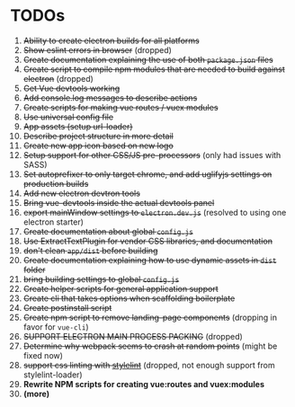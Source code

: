 # TODOs

  1. ~~Ability to create electron builds for all platforms~~
  2. ~~Show eslint errors in browser~~ (dropped)
  3. ~~Create documentation explaining the use of both `package.json` files~~
  4. ~~Create script to compile npm modules that are needed to build against electron~~ (dropped)
  5. ~~Get Vue devtools working~~
  6. ~~Add console.log messages to describe actions~~
  7. ~~Create scripts for making vue routes / vuex modules~~
  8. ~~Use universal config file~~
  9. ~~App assets (setup url-loader)~~
  10. ~~Describe project structure in more detail~~
  11. ~~Create new app icon based on new logo~~
  12. ~~Setup support for other CSS/JS pre-processors~~ (only had issues with SASS)
  13. ~~Set autoprefixer to only target chrome, and add uglifyjs settings on production builds~~
  14. ~~Add new electron devtron tools~~
  15. ~~Bring vue-devtools inside the actual devtools panel~~
  16. ~~export mainWindow settings to `electron.dev.js`~~ (resolved to using one electron starter)
  17. ~~Create documentation about global `config.js`~~
  18. ~~Use ExtractTextPlugin for vendor CSS libraries, and documentation~~
  19. ~~don't clean `app/dist` before building~~
  20. ~~Create documentation explaining how to use dynamic assets in `dist` folder~~
  21. ~~bring building settings to global `config.js`~~
  22. ~~Create helper scripts for general application support~~
  23. ~~Create cli that takes options when scaffolding boilerplate~~
  24. ~~Create postinstall script~~
  25. ~~Create npm script to remove landing-page components~~ (dropping in favor for `vue-cli`)
  26. ~~SUPPORT ELECTRON MAIN PROCESS PACKING~~ (dropped)
  27. ~~Determine why webpack seems to crash at random points~~ (might be fixed now)
  28. ~~support css linting with [stylelint](https://github.com/stylelint/stylelint)~~ (dropped, not enough support from stylelint-loader)
  29. **Rewrite NPM scripts for creating vue:routes and vuex:modules**
  30. **(more)**
